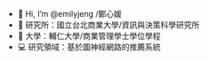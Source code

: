 - 👋 Hi, I’m @emilyjeng /鄭心媛
- 🌱 研究所：國立台北商業大學/資訊與決策科學研究所
- 🌱 大學：輔仁大學/商業管理學士學位學程
- 💻 研究領域：基於圖神經網路的推薦系統

